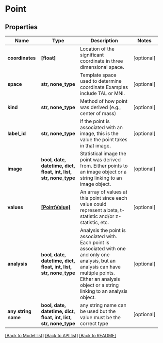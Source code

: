 # Point


## Properties
Name | Type | Description | Notes
------------ | ------------- | ------------- | -------------
**coordinates** | **[float]** | Location of the significant coordinate in three dimensional space. | [optional] 
**space** | **str, none_type** | Template space used to determine coordinate Examples include TAL or MNI. | [optional] 
**kind** | **str, none_type** | Method of how point was derived (e.g., center of mass) | [optional] 
**label_id** | **str, none_type** | If the point is associated with an image, this is the value the point takes in that image. | [optional] 
**image** | **bool, date, datetime, dict, float, int, list, str, none_type** | Statistical image the point was derived from. Either points to an image object or a string linking to an image object. | [optional] 
**values** | [**[PointValue]**](PointValue.md) | An array of values at this point since each value could represent a beta, t-statistic and/or z-statistic, etc. | [optional] 
**analysis** | **bool, date, datetime, dict, float, int, list, str, none_type** | Analysis the point is associated with. Each point is associated with one and only one analysis, but an analysis can have multiple points. Either an analysis object or a string linking to an analysis object. | [optional] 
**any string name** | **bool, date, datetime, dict, float, int, list, str, none_type** | any string name can be used but the value must be the correct type | [optional]

[[Back to Model list]](../README.md#documentation-for-models) [[Back to API list]](../README.md#documentation-for-api-endpoints) [[Back to README]](../README.md)


